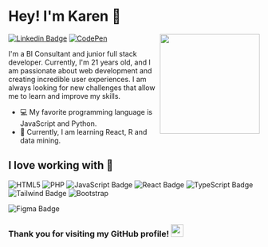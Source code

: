 # Hey! I'm Karen 👋 
<img align='right' src='https://user-images.githubusercontent.com/5713670/87202985-820dcb80-c2b6-11ea-9f56-7ec461c497c3.gif' width='200"'>

[![Linkedin Badge](https://img.shields.io/badge/-Karen_Devia-blue?style=flat-square&logo=Linkedin&logoColor=white&link=https://www.linkedin.com/in/karen-devia/)](https://www.linkedin.com/in/karen-devia/)  [![CodePen](https://img.shields.io/badge/Codepen-000000?style=for-the-badge&logo=codepen&logoColor=white=white&link=https://https://github.com/deviaskm/)](https://github.com/deviaskm/)

I'm a BI Consultant and junior full stack developer. Currently, I'm 21 years old, and I am passionate about web development and creating incredible user experiences. I am always looking for new challenges that allow me to learn and improve my skills.

 - 💻 My favorite programming language is JavaScript and Python.
 - 🚀 Currently, I am learning React, R and data mining.

## I love working with 🥰
![HTML5](https://img.shields.io/badge/html5-%23E34F26.svg?style=for-the-badge&logo=html5&logoColor=white)
![PHP](https://img.shields.io/badge/php-%23777BB4.svg?style=for-the-badge&logo=php&logoColor=white)
![JavaScript Badge](https://img.shields.io/badge/JavaScript-F7DF1E?style=for-the-badge&logo=javascript&logoColor=black)
![React Badge](https://img.shields.io/badge/React-20232A?style=for-the-badge&logo=react&logoColor=61DAFB)
![TypeScript Badge](https://shields.io/badge/TypeScript-3178C6?logo=TypeScript&logoColor=FFF&style=for-the-badge)
![Tailwind Badge](https://img.shields.io/badge/Tailwind_CSS-38B2AC?style=for-the-badge&logo=tailwind-css&logoColor=white)
![Bootstrap](https://img.shields.io/badge/bootstrap-%238511FA.svg?style=for-the-badge&logo=bootstrap&logoColor=white)

![Figma Badge](https://img.shields.io/badge/Figma-F24E1E?style=for-the-badge&logo=figma&logoColor=white)

<h3 font-size="1rem">Thank you for visiting my GitHub profile! <img width="25" src="https://i.imgur.com/lzBnb2L.png"/></h3>
